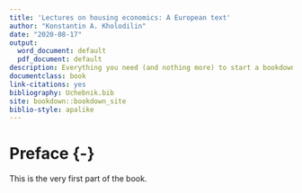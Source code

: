 ```yaml
--- 
title: 'Lectures on housing economics: A European text'
author: "Konstantin A. Kholodilin"
date: "2020-08-17"
output:
  word_document: default
  pdf_document: default
description: Everything you need (and nothing more) to start a bookdown book.
documentclass: book
link-citations: yes
bibliography: Uchebnik.bib
site: bookdown::bookdown_site
biblio-style: apalike
---
```


# Preface {-}

This is the very first part of the book.



